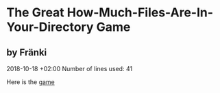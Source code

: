 # The Great How-Much-Files-Are-In-Your-Directory Game

## by Fränki


2018-10-18	+02:00
Number of lines used: 
41

Here is the [game](https://github.com/Frank898/guessgame-repo)
